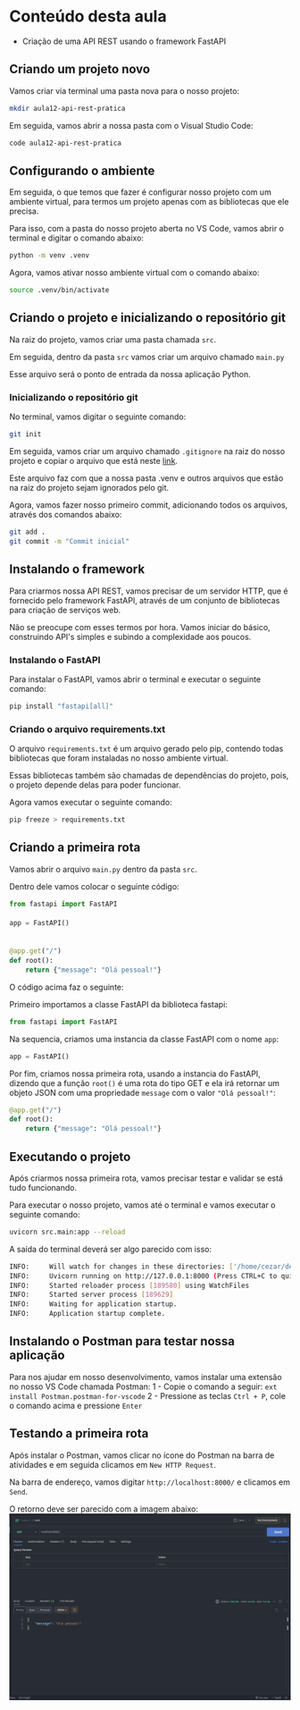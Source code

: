 # Conteúdo desta aula

- Criação de uma API REST usando o framework FastAPI

## Criando um projeto novo

Vamos criar via terminal uma pasta nova para o nosso projeto:

```bash
mkdir aula12-api-rest-pratica
```

Em seguida, vamos abrir a nossa pasta com o Visual Studio Code:

```bash
code aula12-api-rest-pratica
```

## Configurando o ambiente

Em seguida, o que temos que fazer é configurar nosso projeto com um ambiente virtual, para termos um projeto apenas com as bibliotecas que ele precisa.

Para isso, com a pasta do nosso projeto aberta no VS Code, vamos abrir o terminal e digitar o comando abaixo:

```bash
python -m venv .venv
```

Agora, vamos ativar nosso ambiente virtual com o comando abaixo:

```bash
source .venv/bin/activate
```

## Criando o projeto e inicializando o repositório git

Na raiz do projeto, vamos criar uma pasta chamada `src`.

Em seguida, dentro da pasta `src` vamos criar um arquivo chamado `main.py`

Esse arquivo será o ponto de entrada da nossa aplicação Python.

### Inicializando o repositório git

No terminal, vamos digitar o seguinte comando:

```bash
git init
```

Em seguida, vamos criar um arquivo chamado `.gitignore` na raiz do nosso projeto e copiar o arquivo que está neste [link](https://github.com/github/gitignore/blob/main/Python.gitignore).

Este arquivo faz com que a nossa pasta .venv e outros arquivos que estão na raiz do projeto sejam ignorados pelo git.

Agora, vamos fazer nosso primeiro commit, adicionando todos os arquivos, através dos comandos abaixo:

```bash
git add .
git commit -m "Commit inicial"
```

## Instalando o framework

Para criarmos nossa API REST, vamos precisar de um servidor HTTP, que é fornecido pelo framework FastAPI, através de um conjunto de bibliotecas para criação de serviços web.

Não se preocupe com esses termos por hora. Vamos iniciar do básico, construindo API's simples e subindo a complexidade aos poucos.

### Instalando o FastAPI

Para instalar o FastAPI, vamos abrir o terminal e executar o seguinte comando:

```bash
pip install "fastapi[all]"
```

### Criando o arquivo requirements.txt

O arquivo `requirements.txt` é um arquivo gerado pelo pip, contendo todas bibliotecas que foram instaladas no nosso ambiente virtual.

Essas bibliotecas também são chamadas de dependências do projeto, pois, o projeto depende delas para poder funcionar.

Agora vamos executar o seguinte comando:

```bash
pip freeze > requirements.txt
```

## Criando a primeira rota

Vamos abrir o arquivo `main.py` dentro da pasta `src`.

Dentro dele vamos colocar o seguinte código:

```python
from fastapi import FastAPI

app = FastAPI()


@app.get("/")
def root():
    return {"message": "Olá pessoal!"}

```

O código acima faz o seguinte:

Primeiro importamos a classe FastAPI da biblioteca fastapi:

```python
from fastapi import FastAPI
```

Na sequencia, criamos uma instancia da classe FastAPI com o nome `app`:

```python
app = FastAPI()
```

Por fim, criamos nossa primeira rota, usando a instancia do FastAPI, dizendo que a função `root()` é uma rota do tipo GET e ela irá retornar um objeto JSON com uma propriedade `message` com o valor `"Olá pessoal!"`:

```python
@app.get("/")
def root():
    return {"message": "Olá pessoal!"}
```

## Executando o projeto

Após criarmos nossa primeira rota, vamos precisar testar e validar se está tudo funcionando.

Para executar o nosso projeto, vamos até o terminal e vamos executar o seguinte comando:

```bash
uvicorn src.main:app --reload
```

A saída do terminal deverá ser algo parecido com isso:

```bash
INFO:     Will watch for changes in these directories: ['/home/cezar/dev/projects/unimater/DAW/aula12-api-rest-pratica']
INFO:     Uvicorn running on http://127.0.0.1:8000 (Press CTRL+C to quit)
INFO:     Started reloader process [189580] using WatchFiles
INFO:     Started server process [189629]
INFO:     Waiting for application startup.
INFO:     Application startup complete.
```

## Instalando o Postman para testar nossa aplicação

Para nos ajudar em nosso desenvolvimento, vamos instalar uma extensão no nosso VS Code chamada Postman:
1 - Copie o comando a seguir: `ext install Postman.postman-for-vscode`
2 - Pressione as teclas `Ctrl + P`, cole o comando acima e pressione `Enter`

## Testando a primeira rota

Após instalar o Postman, vamos clicar no ícone do Postman na barra de atividades e em seguida clicamos em `New HTTP Request`.

Na barra de endereço, vamos digitar `http://localhost:8000/` e clicamos em `Send`.

O retorno deve ser parecido com a imagem abaixo:
![Retorno da rota inicial](assets/rota_root_get.png)
